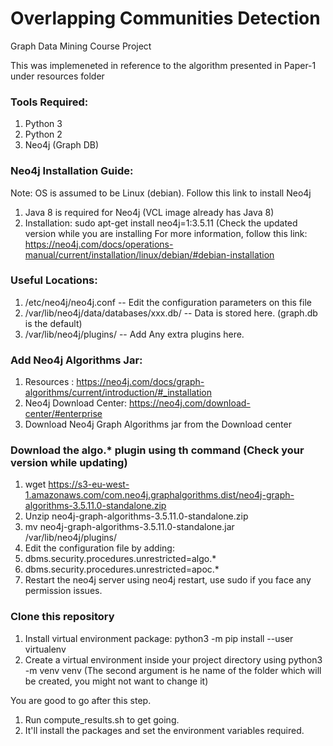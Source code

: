 # Overlapping Communities Detection
Graph Data Mining Course Project

This was implemeneted in reference to the algorithm presented in Paper-1 under resources folder  

### Tools Required:
1) Python 3
2) Python 2
3) Neo4j (Graph DB)

### Neo4j Installation Guide:
Note: OS is assumed to be Linux (debian). Follow this link to install Neo4j
1) Java 8 is required for Neo4j (VCL image already has Java 8)
2) Installation: sudo apt-get install neo4j=1:3.5.11 (Check the updated version while you are installing
For more information, follow this link: https://neo4j.com/docs/operations-manual/current/installation/linux/debian/#debian-installation

### Useful Locations:
1) /etc/neo4j/neo4j.conf -- Edit the configuration parameters on this file
2) /var/lib/neo4j/data/databases/xxx.db/ -- Data is stored here. (graph.db is the default)
3) /var/lib/neo4j/plugins/ -- Add Any extra plugins here. 

### Add Neo4j Algorithms Jar:
1) Resources : https://neo4j.com/docs/graph-algorithms/current/introduction/#_installation
2) Neo4j Download Center: https://neo4j.com/download-center/#enterprise
3) Download Neo4j Graph Algorithms jar from the Download center

### Download the algo.* plugin using th command (Check your version while updating)
1) wget https://s3-eu-west-1.amazonaws.com/com.neo4j.graphalgorithms.dist/neo4j-graph-algorithms-3.5.11.0-standalone.zip
2) Unzip neo4j-graph-algorithms-3.5.11.0-standalone.zip
3) mv neo4j-graph-algorithms-3.5.11.0-standalone.jar /var/lib/neo4j/plugins/
4) Edit the configuration file by adding:
5) dbms.security.procedures.unrestricted=algo.* 
6) dbms.security.procedures.unrestricted=apoc.*
7) Restart the neo4j server using neo4j restart, use sudo if you face any permission issues.

### Clone this repository
1) Install virtual environment package:
python3 -m pip install --user virtualenv
2) Create a virtual environment inside your project directory using 
python3 -m venv venv (The second argument is he name of the folder which will be created, you might not want to change it)

You are good to go after this step.
1) Run compute_results.sh to get going. 
2) It'll install the packages and set the environment variables required.
